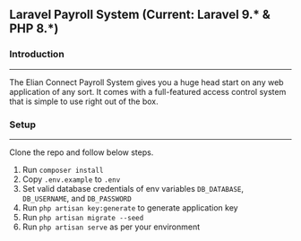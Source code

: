 ## Laravel Payroll System (Current: Laravel 9.* & PHP 8.*)

### Introduction
---
The Elian Connect Payroll System gives you a huge head start on any web application of any sort. It comes with a full-featured access control system that is simple to use right out of the box. 


### Setup
---
Clone the repo and follow below steps.
1. Run `composer install`
2. Copy `.env.example` to `.env`
3. Set valid database credentials of env variables `DB_DATABASE`, `DB_USERNAME`, and `DB_PASSWORD`
4. Run `php artisan key:generate` to generate application key
5. Run `php artisan migrate --seed`
6. Run `php artisan serve` as per your environment


